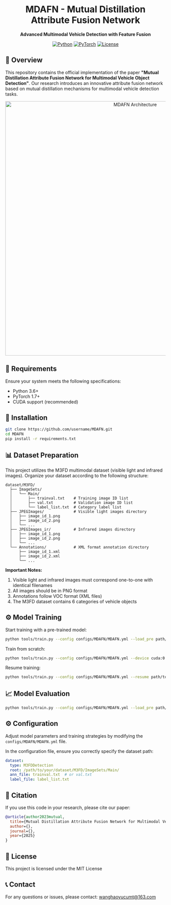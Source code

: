 <!-- MDAFN - Mutual Distillation Attribute Fusion Network -->

<div align="center">
  
# MDAFN - Mutual Distillation Attribute Fusion Network

**Advanced Multimodal Vehicle Detection with Feature Fusion**

[![Python](https://img.shields.io/badge/Python-3.6+-blue.svg)](https://www.python.org/)
[![PyTorch](https://img.shields.io/badge/PyTorch-1.7+-ee4c2c.svg)](https://pytorch.org/)
[![License](https://img.shields.io/badge/License-MIT-green.svg)](https://opensource.org/licenses/MIT)

</div>

## 📑 Overview

This repository contains the official implementation of the paper **"Mutual Distillation Attribute Fusion Network for Multimodal Vehicle Object Detection"**. Our research introduces an innovative attribute fusion network based on mutual distillation mechanisms for multimodal vehicle detection tasks.

<div align="center">
  <img src="path/to/architecture_diagram.png" alt="MDAFN Architecture" width="800px">
</div>

## 🔧 Requirements

Ensure your system meets the following specifications:
- Python 3.6+
- PyTorch 1.7+
- CUDA support (recommended)

## 🚀 Installation

```bash
git clone https://github.com/username/MDAFN.git
cd MDAFN
pip install -r requirements.txt
```

## 📊 Dataset Preparation

This project utilizes the M3FD multimodal dataset (visible light and infrared images). Organize your dataset according to the following structure:

```
dataset/M3FD/
  ├── ImageSets/
  │   └── Main/
  │       ├── trainval.txt    # Training image ID list
  │       ├── val.txt         # Validation image ID list
  │       └── label_list.txt  # Category label list
  ├── JPEGImages/             # Visible light images directory
  │   ├── image_id_1.png
  │   ├── image_id_2.png
  │   └── ...
  ├── JPEGImages_ir/          # Infrared images directory
  │   ├── image_id_1.png
  │   ├── image_id_2.png
  │   └── ...
  └── Annotations/            # XML format annotation directory
      ├── image_id_1.xml
      ├── image_id_2.xml
      └── ...
```

**Important Notes:**

1. Visible light and infrared images must correspond one-to-one with identical filenames
2. All images should be in PNG format
3. Annotations follow VOC format (XML files)
4. The M3FD dataset contains 6 categories of vehicle objects

## ⚙️ Model Training

Start training with a pre-trained model:

```bash
python tools/train.py --config configs/MDAFN/MDAFN.yml --load_pre path/to/pretrained.pth --device cuda:0
```

Train from scratch:

```bash
python tools/train.py --config configs/MDAFN/MDAFN.yml --device cuda:0
```

Resume training:

```bash
python tools/train.py --config configs/MDAFN/MDAFN.yml --resume path/to/checkpoint.pth --device cuda:0
```

## 📈 Model Evaluation

```bash
python tools/train.py --config configs/MDAFN/MDAFN.yml --load_pre path/to/model.pth --test_only --device cuda:0
```

## ⚙️ Configuration

Adjust model parameters and training strategies by modifying the `configs/MDAFN/MDAFN.yml` file.

In the configuration file, ensure you correctly specify the dataset path:

```yaml
dataset: 
  type: M3FDDetection
  root: /path/to/your/dataset/M3FD/ImageSets/Main/
  ann_file: trainval.txt  # or val.txt
  label_file: label_list.txt
```

## 📝 Citation

If you use this code in your research, please cite our paper:

```bibtex
@article{author2023mutual,
  title={Mutual Distillation Attribute Fusion Network for Multimodal Vehicle Object Detection},
  author={},
  journal={},
  year={2025}
}
```

## 📜 License

This project is licensed under the MIT License

## 📞 Contact

For any questions or issues, please contact: wanghaoyucumt@163.com